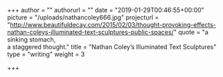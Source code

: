 +++
author = ""
authorurl = ""
date = "2019-01-29T00:46:55+00:00"
picture = "/uploads/nathancoley666.jpg"
projecturl = "http://www.beautifuldecay.com/2015/02/03/thought-provoking-effects-nathan-coleys-illuminated-text-sculptures-public-spaces/"
quote = "a sinking stomach, <br/> a staggered thought."
title = "Nathan Coley’s Illuminated Text Sculptures"
type = "writing"
weight = 3

+++
